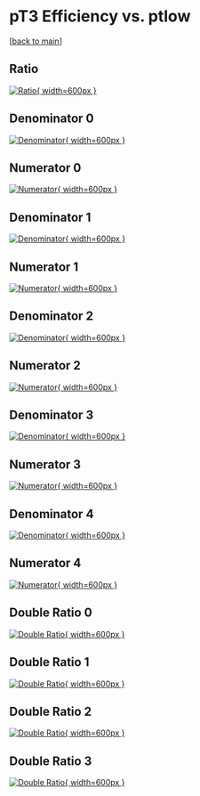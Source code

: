 # pT3 Efficiency vs. ptlow

[[back to main](./)]



## Ratio

[![Ratio](../mtv/var/pT3_vtr_0_1_eff_ptlow.png){ width=600px }](../mtv/var/pT3_vtr_0_1_eff_ptlow.pdf)

## Denominator 0

[![Denominator](../mtv/den/pT3_vtr_0_1_eff_ptlow_den0.png){ width=600px }](../mtv/den/pT3_vtr_0_1_eff_ptlow_den0.pdf)

## Numerator 0

[![Numerator](../mtv/num/pT3_vtr_0_1_eff_ptlow_num0.png){ width=600px }](../mtv/num/pT3_vtr_0_1_eff_ptlow_num0.pdf)

## Denominator 1

[![Denominator](../mtv/den/pT3_vtr_0_1_eff_ptlow_den1.png){ width=600px }](../mtv/den/pT3_vtr_0_1_eff_ptlow_den1.pdf)

## Numerator 1

[![Numerator](../mtv/num/pT3_vtr_0_1_eff_ptlow_num1.png){ width=600px }](../mtv/num/pT3_vtr_0_1_eff_ptlow_num1.pdf)

## Denominator 2

[![Denominator](../mtv/den/pT3_vtr_0_1_eff_ptlow_den2.png){ width=600px }](../mtv/den/pT3_vtr_0_1_eff_ptlow_den2.pdf)

## Numerator 2

[![Numerator](../mtv/num/pT3_vtr_0_1_eff_ptlow_num2.png){ width=600px }](../mtv/num/pT3_vtr_0_1_eff_ptlow_num2.pdf)

## Denominator 3

[![Denominator](../mtv/den/pT3_vtr_0_1_eff_ptlow_den3.png){ width=600px }](../mtv/den/pT3_vtr_0_1_eff_ptlow_den3.pdf)

## Numerator 3

[![Numerator](../mtv/num/pT3_vtr_0_1_eff_ptlow_num3.png){ width=600px }](../mtv/num/pT3_vtr_0_1_eff_ptlow_num3.pdf)

## Denominator 4

[![Denominator](../mtv/den/pT3_vtr_0_1_eff_ptlow_den4.png){ width=600px }](../mtv/den/pT3_vtr_0_1_eff_ptlow_den4.pdf)

## Numerator 4

[![Numerator](../mtv/num/pT3_vtr_0_1_eff_ptlow_num4.png){ width=600px }](../mtv/num/pT3_vtr_0_1_eff_ptlow_num4.pdf)

## Double Ratio 0

[![Double Ratio](../mtv/ratio/pT3_vtr_0_1_eff_ptlow_ratio0.png){ width=600px }](../mtv/ratio/pT3_vtr_0_1_eff_ptlow_ratio0.pdf)

## Double Ratio 1

[![Double Ratio](../mtv/ratio/pT3_vtr_0_1_eff_ptlow_ratio1.png){ width=600px }](../mtv/ratio/pT3_vtr_0_1_eff_ptlow_ratio1.pdf)

## Double Ratio 2

[![Double Ratio](../mtv/ratio/pT3_vtr_0_1_eff_ptlow_ratio2.png){ width=600px }](../mtv/ratio/pT3_vtr_0_1_eff_ptlow_ratio2.pdf)

## Double Ratio 3

[![Double Ratio](../mtv/ratio/pT3_vtr_0_1_eff_ptlow_ratio3.png){ width=600px }](../mtv/ratio/pT3_vtr_0_1_eff_ptlow_ratio3.pdf)

